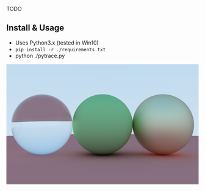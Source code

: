 TODO

## Install & Usage
* Uses Python3.x (tested in Win10)
* `pip install -r ./requirements.txt`
* python ./pytrace.py

![Sample](images/glass_diffuse_metal_2k.png)

